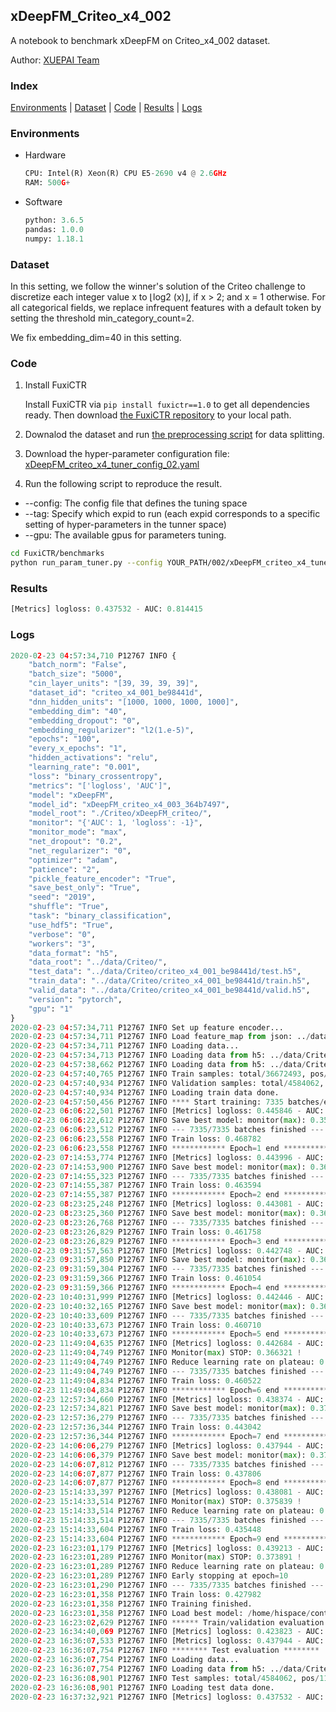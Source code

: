 ## xDeepFM_Criteo_x4_002

A notebook to benchmark xDeepFM on Criteo_x4_002 dataset.

Author: [XUEPAI Team](https://github.com/xue-pai)


### Index
[Environments](#Environments) | [Dataset](#Dataset) | [Code](#Code) | [Results](#Results) | [Logs](#Logs)

### Environments
+ Hardware

  ```python
  CPU: Intel(R) Xeon(R) CPU E5-2690 v4 @ 2.6GHz
  RAM: 500G+
  ```
+ Software

  ```python
  python: 3.6.5
  pandas: 1.0.0
  numpy: 1.18.1
  ```

### Dataset
In this setting, we follow the winner's solution of the Criteo challenge to discretize each integer value x to ⌊log2 (x)⌋, if x > 2; and x = 1 otherwise. For all categorical fields, we replace infrequent features with a default <OOV> token by setting the threshold min_category_count=2.

We fix embedding_dim=40 in this setting.
### Code
1. Install FuxiCTR
  
    Install FuxiCTR via `pip install fuxictr==1.0` to get all dependencies ready. Then download [the FuxiCTR repository](https://github.com/huawei-noah/benchmark/archive/53e314461c19dbc7f462b42bf0f0bfae020dc398.zip) to your local path.

2. Downalod the dataset and run [the preprocessing script](https://github.com/xue-pai/Open-CTR-Benchmark/blob/master/datasets/Criteo/Criteo_x4/split_criteo_x4.py) for data splitting. 

3. Download the hyper-parameter configuration file: [xDeepFM_criteo_x4_tuner_config_02.yaml](./002/xDeepFM_criteo_x4_tuner_config_02.yaml)

4. Run the following script to reproduce the result. 
  + --config: The config file that defines the tuning space
  + --tag: Specify which expid to run (each expid corresponds to a specific setting of hyper-parameters in the tunner space)
  + --gpu: The available gpus for parameters tuning.

  ```bash
  cd FuxiCTR/benchmarks
  python run_param_tuner.py --config YOUR_PATH/002/xDeepFM_criteo_x4_tuner_config_02.yaml --tag 055 --gpu 0
  ```
### Results
```python
[Metrics] logloss: 0.437532 - AUC: 0.814415
```


### Logs
```python
2020-02-23 04:57:34,710 P12767 INFO {
    "batch_norm": "False",
    "batch_size": "5000",
    "cin_layer_units": "[39, 39, 39, 39]",
    "dataset_id": "criteo_x4_001_be98441d",
    "dnn_hidden_units": "[1000, 1000, 1000, 1000]",
    "embedding_dim": "40",
    "embedding_dropout": "0",
    "embedding_regularizer": "l2(1.e-5)",
    "epochs": "100",
    "every_x_epochs": "1",
    "hidden_activations": "relu",
    "learning_rate": "0.001",
    "loss": "binary_crossentropy",
    "metrics": "['logloss', 'AUC']",
    "model": "xDeepFM",
    "model_id": "xDeepFM_criteo_x4_003_364b7497",
    "model_root": "./Criteo/xDeepFM_criteo/",
    "monitor": "{'AUC': 1, 'logloss': -1}",
    "monitor_mode": "max",
    "net_dropout": "0.2",
    "net_regularizer": "0",
    "optimizer": "adam",
    "patience": "2",
    "pickle_feature_encoder": "True",
    "save_best_only": "True",
    "seed": "2019",
    "shuffle": "True",
    "task": "binary_classification",
    "use_hdf5": "True",
    "verbose": "0",
    "workers": "3",
    "data_format": "h5",
    "data_root": "../data/Criteo/",
    "test_data": "../data/Criteo/criteo_x4_001_be98441d/test.h5",
    "train_data": "../data/Criteo/criteo_x4_001_be98441d/train.h5",
    "valid_data": "../data/Criteo/criteo_x4_001_be98441d/valid.h5",
    "version": "pytorch",
    "gpu": "1"
}
2020-02-23 04:57:34,711 P12767 INFO Set up feature encoder...
2020-02-23 04:57:34,711 P12767 INFO Load feature_map from json: ../data/Criteo/criteo_x4_001_be98441d/feature_map.json
2020-02-23 04:57:34,711 P12767 INFO Loading data...
2020-02-23 04:57:34,713 P12767 INFO Loading data from h5: ../data/Criteo/criteo_x4_001_be98441d/train.h5
2020-02-23 04:57:38,662 P12767 INFO Loading data from h5: ../data/Criteo/criteo_x4_001_be98441d/valid.h5
2020-02-23 04:57:40,765 P12767 INFO Train samples: total/36672493, pos/9396350, neg/27276143, ratio/25.62%
2020-02-23 04:57:40,934 P12767 INFO Validation samples: total/4584062, pos/1174544, neg/3409518, ratio/25.62%
2020-02-23 04:57:40,934 P12767 INFO Loading train data done.
2020-02-23 04:57:50,456 P12767 INFO **** Start training: 7335 batches/epoch ****
2020-02-23 06:06:22,501 P12767 INFO [Metrics] logloss: 0.445846 - AUC: 0.805487
2020-02-23 06:06:22,612 P12767 INFO Save best model: monitor(max): 0.359640
2020-02-23 06:06:23,512 P12767 INFO --- 7335/7335 batches finished ---
2020-02-23 06:06:23,558 P12767 INFO Train loss: 0.468782
2020-02-23 06:06:23,558 P12767 INFO ************ Epoch=1 end ************
2020-02-23 07:14:53,774 P12767 INFO [Metrics] logloss: 0.443996 - AUC: 0.807363
2020-02-23 07:14:53,900 P12767 INFO Save best model: monitor(max): 0.363367
2020-02-23 07:14:55,323 P12767 INFO --- 7335/7335 batches finished ---
2020-02-23 07:14:55,387 P12767 INFO Train loss: 0.463594
2020-02-23 07:14:55,387 P12767 INFO ************ Epoch=2 end ************
2020-02-23 08:23:25,248 P12767 INFO [Metrics] logloss: 0.443081 - AUC: 0.808419
2020-02-23 08:23:25,360 P12767 INFO Save best model: monitor(max): 0.365338
2020-02-23 08:23:26,768 P12767 INFO --- 7335/7335 batches finished ---
2020-02-23 08:23:26,829 P12767 INFO Train loss: 0.461758
2020-02-23 08:23:26,829 P12767 INFO ************ Epoch=3 end ************
2020-02-23 09:31:57,563 P12767 INFO [Metrics] logloss: 0.442748 - AUC: 0.808755
2020-02-23 09:31:57,850 P12767 INFO Save best model: monitor(max): 0.366007
2020-02-23 09:31:59,304 P12767 INFO --- 7335/7335 batches finished ---
2020-02-23 09:31:59,366 P12767 INFO Train loss: 0.461054
2020-02-23 09:31:59,366 P12767 INFO ************ Epoch=4 end ************
2020-02-23 10:40:31,999 P12767 INFO [Metrics] logloss: 0.442446 - AUC: 0.809009
2020-02-23 10:40:32,165 P12767 INFO Save best model: monitor(max): 0.366564
2020-02-23 10:40:33,609 P12767 INFO --- 7335/7335 batches finished ---
2020-02-23 10:40:33,673 P12767 INFO Train loss: 0.460710
2020-02-23 10:40:33,673 P12767 INFO ************ Epoch=5 end ************
2020-02-23 11:49:04,635 P12767 INFO [Metrics] logloss: 0.442684 - AUC: 0.809005
2020-02-23 11:49:04,749 P12767 INFO Monitor(max) STOP: 0.366321 !
2020-02-23 11:49:04,749 P12767 INFO Reduce learning rate on plateau: 0.000100
2020-02-23 11:49:04,749 P12767 INFO --- 7335/7335 batches finished ---
2020-02-23 11:49:04,834 P12767 INFO Train loss: 0.460522
2020-02-23 11:49:04,834 P12767 INFO ************ Epoch=6 end ************
2020-02-23 12:57:34,660 P12767 INFO [Metrics] logloss: 0.438374 - AUC: 0.813458
2020-02-23 12:57:34,821 P12767 INFO Save best model: monitor(max): 0.375084
2020-02-23 12:57:36,279 P12767 INFO --- 7335/7335 batches finished ---
2020-02-23 12:57:36,344 P12767 INFO Train loss: 0.443042
2020-02-23 12:57:36,344 P12767 INFO ************ Epoch=7 end ************
2020-02-23 14:06:06,279 P12767 INFO [Metrics] logloss: 0.437944 - AUC: 0.813975
2020-02-23 14:06:06,379 P12767 INFO Save best model: monitor(max): 0.376030
2020-02-23 14:06:07,812 P12767 INFO --- 7335/7335 batches finished ---
2020-02-23 14:06:07,877 P12767 INFO Train loss: 0.437806
2020-02-23 14:06:07,877 P12767 INFO ************ Epoch=8 end ************
2020-02-23 15:14:33,397 P12767 INFO [Metrics] logloss: 0.438081 - AUC: 0.813920
2020-02-23 15:14:33,514 P12767 INFO Monitor(max) STOP: 0.375839 !
2020-02-23 15:14:33,514 P12767 INFO Reduce learning rate on plateau: 0.000010
2020-02-23 15:14:33,514 P12767 INFO --- 7335/7335 batches finished ---
2020-02-23 15:14:33,604 P12767 INFO Train loss: 0.435448
2020-02-23 15:14:33,604 P12767 INFO ************ Epoch=9 end ************
2020-02-23 16:23:01,179 P12767 INFO [Metrics] logloss: 0.439213 - AUC: 0.813104
2020-02-23 16:23:01,289 P12767 INFO Monitor(max) STOP: 0.373891 !
2020-02-23 16:23:01,289 P12767 INFO Reduce learning rate on plateau: 0.000001
2020-02-23 16:23:01,289 P12767 INFO Early stopping at epoch=10
2020-02-23 16:23:01,290 P12767 INFO --- 7335/7335 batches finished ---
2020-02-23 16:23:01,358 P12767 INFO Train loss: 0.427982
2020-02-23 16:23:01,358 P12767 INFO Training finished.
2020-02-23 16:23:01,358 P12767 INFO Load best model: /home/hispace/container/data/xxx/FuxiCTR/benchmarks/Criteo/xDeepFM_criteo/criteo_x4_001_be98441d/xDeepFM_criteo_x4_003_364b7497_criteo_x4_001_be98441d_model.ckpt
2020-02-23 16:23:02,629 P12767 INFO ****** Train/validation evaluation ******
2020-02-23 16:34:40,069 P12767 INFO [Metrics] logloss: 0.423823 - AUC: 0.828838
2020-02-23 16:36:07,533 P12767 INFO [Metrics] logloss: 0.437944 - AUC: 0.813975
2020-02-23 16:36:07,754 P12767 INFO ******** Test evaluation ********
2020-02-23 16:36:07,754 P12767 INFO Loading data...
2020-02-23 16:36:07,754 P12767 INFO Loading data from h5: ../data/Criteo/criteo_x4_001_be98441d/test.h5
2020-02-23 16:36:08,901 P12767 INFO Test samples: total/4584062, pos/1174544, neg/3409518, ratio/25.62%
2020-02-23 16:36:08,901 P12767 INFO Loading test data done.
2020-02-23 16:37:32,921 P12767 INFO [Metrics] logloss: 0.437532 - AUC: 0.814415

```
